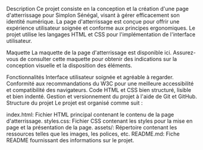 Description
Ce projet consiste en la conception et la création d'une page d'atterrissage pour Simplon Sénégal, visant à gérer efficacement son identité numérique. La page d'atterrissage est conçue pour offrir une expérience utilisateur soignée et conforme aux principes ergonomiques. Le projet utilise les langages HTML et CSS pour l'implémentation de l'interface utilisateur.

Maquette
La maquette de la page d'atterrissage est disponible ici. Assurez-vous de consulter cette maquette pour obtenir des indications sur la conception visuelle et la disposition des éléments.

Fonctionnalités
Interface utilisateur soignée et agréable à regarder.
Conformité aux recommandations du W3C pour une meilleure accessibilité et compatibilité des navigateurs.
Code HTML et CSS bien structuré, lisible et bien indenté.
Gestion et versionnement du projet à l'aide de Git et GitHub.
Structure du projet
Le projet est organisé comme suit :

index.html: Fichier HTML principal contenant le contenu de la page d'atterrissage.
styles.css: Fichier CSS contenant les styles pour la mise en page et la présentation de la page.
assets/: Répertoire contenant les ressources telles que les images, les polices, etc.
README.md: Fiche README fournissant des informations sur le projet.
